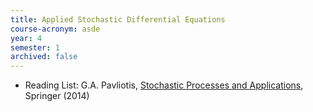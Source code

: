 ```yaml
---
title: Applied Stochastic Differential Equations
course-acronym: asde
year: 4
semester: 1
archived: false
---
```


- Reading List: G.A. Pavliotis, [Stochastic Processes and Applications](https://discovered.ed.ac.uk/permalink/f/1njkql8/44UOE_ALMA21153510450002466), Springer (2014)
